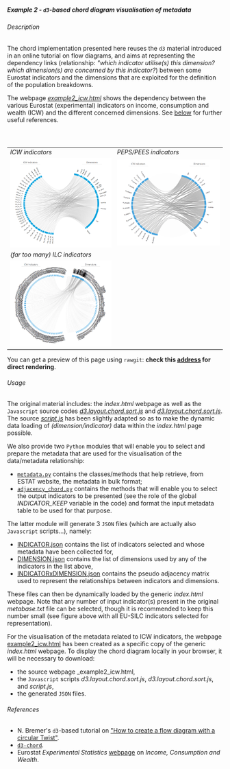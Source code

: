 ##### Example 2 - `d3`-based chord diagram visualisation of metadata

###### <a name="Description"></a>Description

The chord implementation presented here reuses the `d3` material introduced in an online tutorial on flow diagrams, and aims at representing the dependency links (relationship: _"which indicator utilise(s) this dimension? which dimension(s) are concerned by this indicator?_) between some Eurostat indicators and the dimensions that are exploited for the definition of the population breakdowns. 

The webpage [_example2_icw.html_](https://github.com/eurostat/d3ex4es/blob/master/example2/example2_icw.html) shows the dependency between the various Eurostat (experimental) indicators on income, consumption and wealth (ICW) and the different concerned dimensions. See [below](#References) for further useful references.

<table>
<header>
<td align="centre"><i>ICW indicators</i></td>
<td align="centre"><i>PEPS/PEES indicators</code></td>
</header>
<tr>
<td><kbd><img src="example2_icw_excerpt1.png" alt="Example 2 ICW excerpt 1" width="400"> </kbd></td>
<td><kbd><img src="example2_icw_excerpt2.png" alt="Example 2 ICW excerpt 2" width="400"> </kbd></td>
</tr>
<header>
<td align="centre"><i>(far too many) ILC indicators</i></td>
</header>
<tr>
<td><kbd><img src="example2_icw_excerpt3.png" alt="Example 2 ICW excerpt 3" width="400"> </kbd></td>
</tr>
</table>

You can get a preview of this page using `rawgit`: **check this [address](https://cdn.rawgit.com/eurostat/d3ex4es/30d73f3b/example2/example2_icw_ragwit.html) for direct rendering**.

###### <a name="Usage"></a>Usage

The original material includes: the _index.html_ webpage as well as the `Javascript` source codes [_d3.layout.chord.sort.js_](https://github.com/eurostat/d3ex4es/blob/master/example2/d3.layout.chord.sort.js) and
[_d3.layout.chord.sort.js_](https://github.com/eurostat/d3ex4es/blob/master/example2/d3.layout.chord.sort.js). The source [_script.js_](https://github.com/eurostat/d3ex4es/blob/master/example2/script.js) has been slightly adapted so as to make the dynamic data loading of _(dimension/indicator)_ data within the _index.html_ page possible.

We also provide two `Python` modules that will enable you to select and prepare the metadata that are used for the visualisation of the data/metadata relationship:
* [`metadata.py`](https://github.com/eurostat/d3ex4es/blob/master/metadata.py) contains the classes/methods that help retrieve,  from ESTAT website, the metadata in bulk format;
* [`adjacency_chord.py`](https://github.com/eurostat/d3ex4es/blob/master/adjacency_chord.py) contains the methods that will enable you to select the output indicators to be presented (see the role of the global _INDICATOR_KEEP_ variable in the code) and format the input metadata table to be used for that purpose.

The latter module will generate 3 `JSON` files (which are actually also `Javascript` scripts...), namely:
* [INDICATOR.json](https://github.com/eurostat/d3ex4es/blob/master/example2/INDICATOR.json) contains the list of indicators selected and whose metadata have been collected for,
* [DIMENSION.json](https://github.com/eurostat/d3ex4es/blob/master/example2/DIMENSION.json) contains the list of dimensions used by any of the indicators in the list above, 
* [INDICATORxDIMENSION.json](https://github.com/eurostat/d3ex4es/blob/master/example2/INDICATORxDIMENSION.json) contains the pseudo adjacency matrix used to represent the relationships between indicators and dimensions.

These files can then be dynamically loaded by the generic _index.html_ webpage. Note that any number of input indicator(s) present in the original _metabase.txt_ file can be selected, though it is recommended to keep this number small (see figure above with all EU-SILC indicators selected for representation).

For the visualisation of the metadata related to ICW indicators, the webpage [example2_icw.html](https://github.com/eurostat/d3ex4es/blob/master/example2/example2_icw.html) has been created as a specific copy of the generic _index.html_ webpage. To display the chord diagram locally in your browser, it will be necessary to download: 
* the source webpage _example2_icw.html, 
* the `Javascript` scripts _d3.layout.chord.sort.js_, _d3.layout.chord.sort.js_, and _script.js_, 
* the generated `JSON` files.

###### <a name="References"></a>References

*  N. Bremer's `d3`-based tutorial on ["How to create a flow diagram with a circular Twist"](https://www.visualcinnamon.com/2015/08/stretched-chord.html).
* [`d3-chord`](https://github.com/d3/d3-chord).
* Eurostat _Experimental Statistics_ [webpage](http://ec.europa.eu/eurostat/web/experimental-statistics/income-consumption-and-wealth) on _Income, Consumption and Wealth_.
